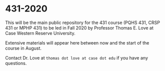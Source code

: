 # 431-2020

This will be the main public repository for the 431 course (PQHS 431, CRSP 431 or MPHP 431) to be led in Fall 2020 by Professor Thomas E. Love at Case Western Reserve University.

Extensive materials will appear here between now and the start of the course in August.

Contact Dr. Love at `thomas dot love at case dot edu` if you have any questions.

